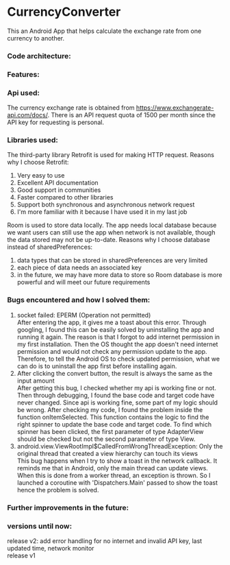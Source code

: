 # CurrencyConverter

This an Android App that helps calculate the exchange rate from one currency to another.

### Code architecture:

### Features:

### Api used:
The currency exchange rate is obtained from https://www.exchangerate-api.com/docs/. There is an API request quota of 1500 per month since the API key for requesting is personal.

### Libraries used:
The third-party library Retrofit is used for making HTTP request. Reasons why I choose Retrofit:
  1. Very easy to use
  2. Excellent API documentation
  3. Good support in communities
  4. Faster compared to other libraries
  5. Support both synchronous and asynchronous network request
  6. I'm more familiar with it because I have used it in my last job
  
Room is used to store data locally. The app needs local database because we want users can still use the app when network is not available, though the data stored may not be up-to-date. Reasons why I choose database instead of sharedPreferences:
  1. data types that can be stored in sharedPreferences are very limited
  2. each piece of data needs an associated key
  3. in the future, we may have more data to store so Room database is more powerful and will meet our future requirements

### Bugs encountered and how I solved them:
  1. socket failed: EPERM (Operation not permitted)   
After entering the app, it gives me a toast about this error. Through googling, I found this can be easily solved by uninstalling the app and running it again. The reason is that I forgot to add internet permission in my first installation. Then the OS thought the app doesn't need internet permission and would not check any permission update to the app. Therefore, to tell the Android OS to check updated permission, what we can do is to uninstall the app first before installing again.
  2. After clicking the convert button, the result is always the same as the input amount   
After getting this bug, I checked whether my api is working fine or not. Then through debugging, I found the base code and target code have never changed. Since api is working fine, some part of my logic should be wrong. After checking my code, I found the problem inside the function onItemSelected. This function contains the logic to find the right spinner to update the base code and target code. To find which spinner has been clicked, the first parameter of type AdapterView should be checked but not the second parameter of type View.    
  3. android.view.ViewRootImpl$CalledFromWrongThreadException: Only the original thread that created a view hierarchy can touch its views    
This bug happens when I try to show a toast in the network callback. It reminds me that in Android, only the main thread can update views. When this is done from a worker thread, an exception is thrown. So I launched a coroutine with 'Dispatchers.Main' passed to show the toast hence the problem is solved.
  
### Further improvements in the future:

### versions until now:

  release v2: add error handling for no internet and invalid API key, last updated time, network monitor    
  release v1
